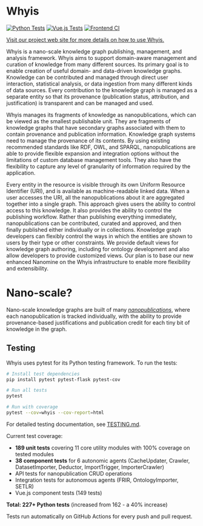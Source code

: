 # Whyis

[![Python Tests](https://github.com/tetherless-world/whyis/workflows/Python%20Tests/badge.svg)](https://github.com/tetherless-world/whyis/actions/workflows/python-tests.yml)
[![Vue.js Tests](https://github.com/tetherless-world/whyis/workflows/Vue.js%20Tests/badge.svg)](https://github.com/tetherless-world/whyis/actions/workflows/vue-tests.yml)
[![Frontend CI](https://github.com/tetherless-world/whyis/workflows/Frontend%20CI/badge.svg)](https://github.com/tetherless-world/whyis/actions/workflows/frontend-ci.yml)

[Visit our project web site for more details on how to use Whyis.](http://whyis.readthedocs.io)

Whyis is a nano-scale knowledge graph publishing, management, and analysis framework.
Whyis aims to support domain-aware management and curation of knowledge from many different sources. Its primary goal is to enable creation of useful domain- and data-driven knowledge graphs. Knowledge can be contributed and managed through direct user interaction, statistical analysis, or data ingestion from many different kinds of data sources. Every contribution to the knowledge graph is managed as a separate entity so that its provenance (publication status, attribution, and justification) is transparent and can be managed and used.

Whyis manages its fragments of knowledge as nanopublications, which can be viewed as the smallest publishable unit. They are fragments of knowledge graphs that have secondary graphs associated with them to contain provenance and publication information. Knowledge graph systems need to manage the provenance of its contents. By using existing recommended standards like RDF, OWL, and SPARQL, nanopublications are able to provide flexible expansion and integration options without the limitations of custom database management tools. They also have the flexibility to capture any level of granularity of information required by the application.

Every entity in the resource is visible through its own Uniform Resource Identifier (URI), and is available as machine-readable linked data. When a user accesses the URI, all the nanopublications about it are aggregated together into a single graph. This approach gives users the ability to control access to this knowledge. It also provides the ability to control the publishing workflow. Rather than publishing everything immediately, nanopublications can be contributed, curated and approved, and then finally published either individually or in collections. Knowledge graph developers can flexibly control the ways in which the entities are shown to users by their type or other constraints. We provide default views for knowledge graph authoring, including for ontology development and also allow developers to provide customized views. Our plan is to base our new enhanced Nanomine on the Whyis infrastructure to enable more flexibility and extensibility.

# Nano-scale?

Nano-scale knowledge graphs are built of many *[nanopublications](http://nanopub.org)*, where each nanopublication is tracked individually, with the ability to provide provenance-based justifications and publication credit for each tiny bit of knowledge in the graph.

## Testing

Whyis uses pytest for its Python testing framework. To run the tests:

```bash
# Install test dependencies
pip install pytest pytest-flask pytest-cov

# Run all tests
pytest

# Run with coverage
pytest --cov=whyis --cov-report=html
```

For detailed testing documentation, see [TESTING.md](TESTING.md).

Current test coverage:
- **189 unit tests** covering 11 core utility modules with 100% coverage on tested modules
- **38 component tests** for 6 autonomic agents (CacheUpdater, Crawler, DatasetImporter, Deductor, ImportTrigger, ImporterCrawler)
- API tests for nanopublication CRUD operations
- Integration tests for autonomous agents (FRIR, OntologyImporter, SETLR)
- Vue.js component tests (149 tests)

**Total: 227+ Python tests** (increased from 162 - a 40% increase)

Tests run automatically on GitHub Actions for every push and pull request.
